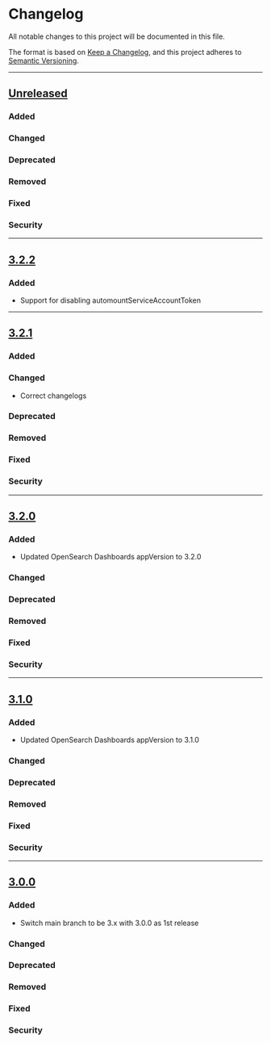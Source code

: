 # Changelog

All notable changes to this project will be documented in this file.

The format is based on [Keep a Changelog](https://keepachangelog.com/en/1.0.0/),
and this project adheres to [Semantic Versioning](https://semver.org/spec/v2.0.0.html).

---
## [Unreleased]
### Added
### Changed
### Deprecated
### Removed
### Fixed
### Security
---
## [3.2.2]
### Added
- Support for disabling automountServiceAccountToken
---
## [3.2.1]
### Added
### Changed
- Correct changelogs
### Deprecated
### Removed
### Fixed
### Security
---
## [3.2.0]
### Added
- Updated OpenSearch Dashboards appVersion to 3.2.0
### Changed
### Deprecated
### Removed
### Fixed
### Security
---
## [3.1.0]
### Added
- Updated OpenSearch Dashboards appVersion to 3.1.0
### Changed
### Deprecated
### Removed
### Fixed
### Security
---
## [3.0.0]
### Added
- Switch main branch to be 3.x with 3.0.0 as 1st release
### Changed
### Deprecated
### Removed
### Fixed
### Security

[Unreleased]: https://github.com/opensearch-project/helm-charts/compare/opensearch-dashboards-3.2.2...HEAD
[3.2.2]: https://github.com/opensearch-project/helm-charts/compare/opensearch-dashboards-3.2.1...opensearch-dashboards-3.2.2
[3.2.1]: https://github.com/opensearch-project/helm-charts/compare/opensearch-dashboards-3.2.0...opensearch-dashboards-3.2.1
[3.2.0]: https://github.com/opensearch-project/helm-charts/compare/opensearch-dashboards-3.1.0...opensearch-dashboards-3.2.0
[3.1.0]: https://github.com/opensearch-project/helm-charts/compare/opensearch-dashboards-3.0.0...opensearch-dashboards-3.1.0
[3.0.0]: https://github.com/opensearch-project/helm-charts/compare/opensearch-dashboards-2.29.0...opensearch-dashboards-3.0.0